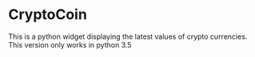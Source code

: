 # CryptoCoin
This is a python widget displaying the latest values of crypto currencies.
This version only works in python 3.5

